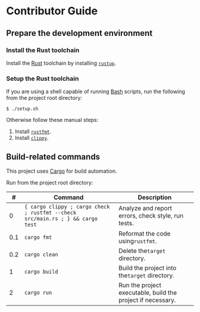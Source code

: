 # Contributor Guide

## Prepare the development environment

### Install the Rust toolchain

Install the [Rust](https://www.rust-lang.org/) toolchain
by installing [`rustup`](https://www.rust-lang.org/tools/install).

### Setup the Rust toolchain

If you are using a shell capable of running
[Bash](https://www.gnu.org/software/bash/) scripts,
run the following from the project root directory:

```shell
$ ./setup.sh
```

Otherwise follow these manual steps:

1. Install [`rustfmt`](https://github.com/rust-lang/rustfmt).
2. Install [`clippy`](https://github.com/rust-lang/rust-clippy).

## Build-related commands

This project uses [Cargo](https://doc.rust-lang.org/cargo/index.html) for build automation.

Run from the project root directory:

| &#x23; | Command                                                                        | Description                                                 |
|--------|--------------------------------------------------------------------------------|-------------------------------------------------------------|
| 0      | `{ cargo clippy ; cargo check ; rustfmt --check src/main.rs ; } && cargo test` | Analyze and report errors, check style, run tests.          |
| 0.1    | `cargo fmt`                                                                    | Reformat the code using`rustfmt`.                           |
| 0.2    | `cargo clean`                                                                  | Delete the`target` directory.                               |
| 1      | `cargo build`                                                                  | Build the project into the`target` directory.               |
| 2      | `cargo run`                                                                    | Run the project executable, build the project if necessary. |
